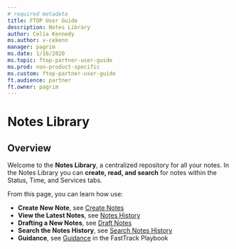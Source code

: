 ```yaml
---
# required metadata
title: FTOP User Guide 
description: Notes Library
author: Celia Kennedy
ms.author: v-cekenn
manager: pagrim
ms.date: 1/16/2020
ms.topic: ftop-partner-user-guide
ms.prod: non-product-specific
ms.custom: ftop-partner-user-guide
ft.audience: partner
ft.owner: pagrim
---
```

# Notes Library

## Overview

Welcome to the **Notes Library**, a centralized repository for all your notes. In the Notes Library you can **create, read, and search** for notes within the Status, Time, and Services tabs.

From this page, you can learn how use:

- **Create New Note**, see [Create Notes](notes-library-notes-editor.md)
- **View the Latest Notes**, see [Notes History](notes-library-latest-notes.md)
- **Drafting a New Notes**, see [Draft Notes](notes-library-draft-notes.md)
- **Search the Notes History**, see [Search Notes History](notes-library-search-notes-library.md)
- **Guidance**, see [Guidance](https://aka.ms/FRPNotesGuidance) in the FastTrack Playbook
